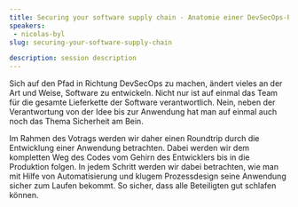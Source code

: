 ```yaml
---
title: Securing your software supply chain - Anatomie einer DevSecOps-Pipeline
speakers:
 - nicolas-byl
slug: securing-your-software-supply-chain

description: session description
---
```

Sich auf den Pfad in Richtung DevSecOps zu machen, ändert vieles an der Art und Weise, Software zu entwickeln. Nicht nur ist auf einmal das Team für die gesamte Lieferkette der Software verantwortlich. Nein, neben der Verantwortung von der Idee bis zur Anwendung hat man auf einmal auch noch das Thema Sicherheit am Bein.

Im Rahmen des Votrags werden wir daher einen Roundtrip durch die Entwicklung einer Anwendung betrachten. Dabei werden wir dem kompletten Weg des Codes vom Gehirn des Entwicklers bis in die Produktion folgen. In jedem Schritt werden wir dabei betrachten, wie man mit Hilfe von Automatisierung und klugem Prozessdesign seine Anwendung sicher zum Laufen bekommt. So sicher, dass alle Beteiligten gut schlafen können.
